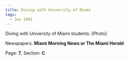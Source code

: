 ```yaml
---  
title: Diving with University of Miami  
tags:  
  - Jun 1941  
---  
```

  
Diving with University of Miami students. [Photo]  
  
Newspapers: **Miami Morning News or The Miami Herald**  
  
Page: **7**, Section: **C** 
